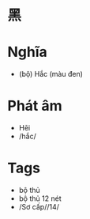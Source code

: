# 黑

# Nghĩa
* (bộ) Hắc (màu đen)

# Phát âm
* Hēi
*  /hắc/

# Tags
* bộ thủ
*  bộ thủ 12 nét
* /Sơ cấp//14/

